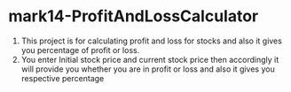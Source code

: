 # mark14-ProfitAndLossCalculator
 1. This project is for calculating profit and loss for stocks and also it gives you percentage of profit or loss.
 2. You enter Initial stock price and current stock price then accordingly it will provide you whether you are in profit or loss and also it gives you respective percentage

